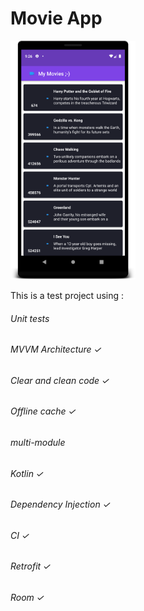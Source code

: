 # Movie App


<img src="/readme/1.png" width="200">


This is a test project using :

###### Unit tests
###### MVVM Architecture  ✓
###### Clear and clean code  ✓
###### Offline cache  ✓
###### multi-module
###### Kotlin  ✓
###### Dependency Injection ✓
###### CI  ✓
###### Retrofit  ✓
###### Room  ✓
 
